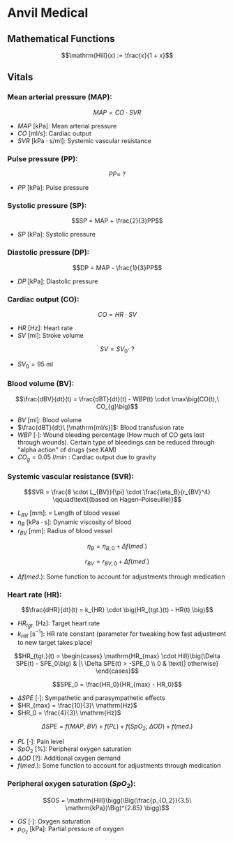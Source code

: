 # Anvil Medical
## Mathematical Functions

$$\mathrm{Hill}(x) := \frac{x}{1 + x}$$


## Vitals
### Mean arterial pressure (MAP):

$$MAP = CO \cdot SVR$$

- $MAP\ [\mathrm{kPa}]$: Mean arterial pressure
- $CO\ [\mathrm{ml/s}]$: Cardiac output
- $SVR\ [\mathrm{kPa \cdot s/ml}]$: Systemic vascular resistance

### Pulse pressure (PP):

$$PP =\ ?$$

- $PP\ [\mathrm{kPa}]$: Pulse pressure

### Systolic pressure (SP):

$$SP = MAP + \frac{2}{3}PP$$

- $SP\ [\mathrm{kPa}]$: Systolic pressure

### Diastolic pressure (DP):

$$DP = MAP - \frac{1}{3}PP$$

- $DP\ [\mathrm{kPa}]$: Diastolic pressure

### Cardiac output (CO):

$$CO = HR \cdot SV$$

- $HR\ [\mathrm{Hz}]$: Heart rate
- $SV\ [\mathrm{ml}]$: Stroke volume

$$SV = SV_0 \cdot\ ?$$

- $SV_0 = 95\ \mathrm{ml}$

### Blood volume (BV):

$$\frac{dBV}{dt}(t) = \frac{dBT}{dt}(t) - WBP(t) \cdot \max\big(CO(t),\ CO_{g}\big)$$

- $BV\ [\mathrm{ml}]$: Blood volume
- $\frac{dBT}{dt}\ [\mathrm{ml/s}]$: Blood transfusion rate
- $WBP\ [\cdot]$: Wound bleeding percentage (How much of CO gets lost through wounds). Certain type of bleedings can be reduced through "alpha action" of drugs (see KAM)
- $CO_{g} = 0.05\ l/min$ : Cardiac output due to gravity

### Systemic vascular resistance (SVR):

$$SVR = \frac{8 \cdot L_{BV}}{\pi} \cdot \frac{\eta_B}{r_{BV}^4} \qquad\text{(based on Hagen–Poiseuille)}$$

- $L_{BV}\ [\mathrm{mm}]$: = Length of blood vessel
- $\eta_B\ [\mathrm{kPa \cdot s}]$: Dynamic viscosity of blood
- $r_{BV}\ [\mathrm{mm}]$: Radius of blood vessel

$$\eta_B = \eta_{B,0} + \Delta f(med.)$$

$$r_{BV} = r_{BV,0} + \Delta f(med.)$$

- $\Delta f(med.)$: Some function to account for adjustments through medication


### Heart rate (HR):

$$\frac{dHR}{dt}(t) = k_{HR} \cdot \big(HR_{tgt.}(t)  - HR(t) \big)$$

- $HR_{tgt.}\ [\mathrm{Hz}]$: Target heart rate
- $k_{HR}\ [\mathrm{s^{-1}}]$: HR rate constant (parameter for tweaking how fast adjustment to new target takes place)

$$HR_{tgt.}(t) = 
\begin{cases}
    \mathrm{HR_{max} \cdot Hill}\big(\Delta SPE(t) - SPE_0\big) & |\ \Delta SPE(t) > -SPE_0 \\
    0 & \text{| otherwise}
\end{cases}$$

$$SPE_0 = \frac{HR_0}{HR_{max} - HR_0}$$

- $\Delta SPE\ [\cdot]$: Sympathetic and parasympathetic effects
- $HR_{max} = \frac{10}{3}\ \mathrm{Hz}$
- $HR_0 = \frac{4}{3}\ \mathrm{Hz}$

$$\Delta SPE = f(MAP,\ BV) + f(PL) + f(SpO_2,\ \Delta OD) + f(med.)$$

- $PL\ [\cdot]$: Pain level
- $SpO_2$ [%]: Peripheral oxygen saturation
- $\Delta OD\ [?]$: Additional oxygen demand
- $f(med.)$: Some function to account for adjustments through medication

### Peripheral oxygen saturation ($SpO_2$):

$$OS = \mathrm{Hill}\bigg(\Big(\frac{p_{O_2}}{3.5\ \mathrm{kPa}}\Big)^{2.85} \bigg)$$

- $OS\ [\cdot]$: Oxygen saturation
- $p_{O_2}\ [\mathrm{kPa}]$: Partial pressure of oxygen
